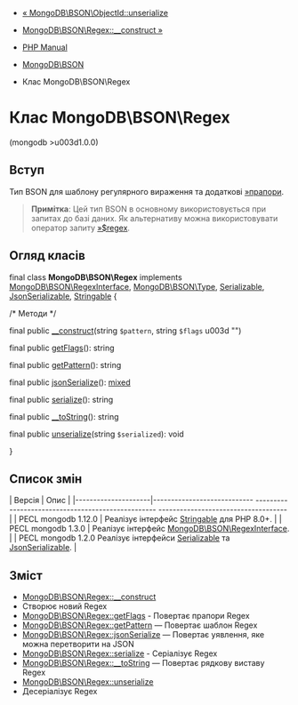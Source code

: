 - [« MongoDB\BSON\ObjectId::unserialize](mongodb-bson-objectid.unserialize.md)
- [MongoDB\BSON\Regex::\_\_construct »](mongodb-bson-regex.construct.md)

- [PHP Manual](index.md)
- [MongoDB\BSON](book.bson.md)
- Клас MongoDB\BSON\Regex

# Клас MongoDB\BSON\Regex

(mongodb \>u003d1.0.0)

## Вступ

Тип BSON для шаблону регулярного вираження та додаткові
[»прапори](https://www.mongodb.com/docs/manual/reference/operator/query/regex/#op._S_options).

> **Примітка**: Цей тип BSON в основному використовується при запитах до
> базі даних. Як альтернативу можна використовувати оператор
> запиту
> [»$regex](https://www.mongodb.com/docs/manual/reference/operator/query/regex).

## Огляд класів

final class **MongoDB\BSON\Regex** implements
[MongoDB\BSON\RegexInterface](class.mongodb-bson-regexinterface.md),
[MongoDB\BSON\Type](class.mongodb-bson-type.md),
[Serializable](class.serializable.md),
[JsonSerializable](class.jsonserializable.md),
[Stringable](class.stringable.md) {

/\* Методи \*/

final public [\_\_construct](mongodb-bson-regex.construct.md)(string
`$pattern`, string `$flags` u003d "")

final public [getFlags](mongodb-bson-regex.getflags.md)(): string

final public [getPattern](mongodb-bson-regex.getpattern.md)(): string

final public [jsonSerialize](mongodb-bson-regex.jsonserialize.md)():
[mixed](language.types.declarations.md#language.types.declarations.mixed)

final public [serialize](mongodb-bson-regex.serialize.md)(): string

final public [\_\_toString](mongodb-bson-regex.tostring.md)(): string

final public [unserialize](mongodb-bson-regex.unserialize.md)(string
`$serialized`): void

}

## Список змін

| Версія | Опис |
|---------------------|---------------------------- -------------------------------------------------- ------------------------------------|
| PECL mongodb 1.12.0 | Реалізує інтерфейс [Stringable](class.stringable.md) для PHP 8.0+. |
| PECL mongodb 1.3.0 | Реалізує інтерфейс [MongoDB\BSON\RegexInterface](class.mongodb-bson-regexinterface.md). |
| PECL mongodb 1.2.0 Реалізує інтерфейси [Serializable](class.serializable.md) та [JsonSerializable](class.jsonserializable.md). |

## Зміст

- [MongoDB\BSON\Regex::\_\_construct](mongodb-bson-regex.construct.md)
- Створює новий Regex
- [MongoDB\BSON\Regex::getFlags](mongodb-bson-regex.getflags.md) -
Повертає прапори Regex
- [MongoDB\BSON\Regex::getPattern](mongodb-bson-regex.getpattern.md)
— Повертає шаблон Regex
- [MongoDB\BSON\Regex::jsonSerialize](mongodb-bson-regex.jsonserialize.md)
— Повертає уявлення, яке можна перетворити на JSON
- [MongoDB\BSON\Regex::serialize](mongodb-bson-regex.serialize.md) -
Серіалізує Regex
- [MongoDB\BSON\Regex::\_\_toString](mongodb-bson-regex.tostring.md)
— Повертає рядкову виставу Regex
- [MongoDB\BSON\Regex::unserialize](mongodb-bson-regex.unserialize.md)
- Десеріалізує Regex
